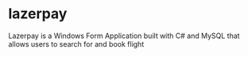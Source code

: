 # lazerpay
Lazerpay is a Windows Form Application built with C# and MySQL that allows users to search for and book flight
